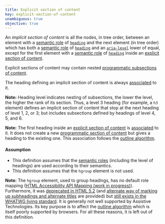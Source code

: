 ```yaml
---
title: Explicit section of content
key: explicit-section-of-content
unambiguous: true
objective: true
---
```


An _implicit section of content_ is all the nodes, in tree order, between an element with a [semantic role][] of [`heading`][heading] and the next element (in tree order) which has both a [semantic role][] of [`heading`][heading] and an [`aria-level`][aria-level] lower of equal, except for the first element with a [semantic role][] of [`heading`][heading] inside an [explicit section of content][].

Explicit sections of content may contain nested [programmatic subsections of content][programmatic section of content].

The heading defining an implicit section of content is always [associated][] to it.

**Note:** Heading level indicates nesting of subsections, the lower the level, the higher the rank of its section. Thus, a level 3 heading (for example, a `h3` element) defines an implicit section of content that stop at the next heading of level 1, 2, or 3; but includes subsections defined by headings of level 4, 5, and 6.

**Note:** The first heading inside an [explicit section of content][] is [associated][] to it. It does not create a new [programmatic section of content][] but gives a heading to the existing one. This association follows the [outline algorithm][].

#### Assumption

- This definition assumes that the [semantic roles][semantic role] (including the level of headings) are used according to their semantics.
- This definition assumes that the `hgroup` element is not used.

**Note:** The `hgroup` element, used to group headings, has no default role mapping ([HTML Accessibility API Mapping (work in progress)](https://www.w3.org/TR/html-aam-1.0/#details-id-48)). Furthermore, it was [deprecated in HTML 5.2](https://www.w3.org/TR/html52/dom.html#heading-content) (and [alternate way of marking up subheadings and alternate titles](https://www.w3.org/TR/html52/common-idioms-without-dedicated-elements.html#common-idioms-without-dedicated-elements) are provided) but [still exists in the WHATWG living standard](https://html.spec.whatwg.org/multipage/dom.html#heading-content). It is generally not well supported by Assistive Technologies. Its key purpose is to affect the [outline algorithm][] which is itself poorly supported by browsers. For all these reasons, it is left out of this definition.

[aria-level]: https://www.w3.org/TR/wai-aria-1.1/#aria-level 'The aria-level property'
[associated]: #heading-section-association 'Definition of association between headings and sections'
[explicit section of content]: #explicit-section-of-content 'Definition of explicit section of content'
[heading]: https://www.w3.org/TR/wai-aria-1.1/#heading 'The heading role'
[outline algorithm]: https://html.spec.whatwg.org/multipage/sections.html#outlines 'Definition of outline'
[programmatic section of content]: #programmatic-section-of-content 'Definition of programmatic section of content'
[semantic role]: #semantic-role 'Definition of semantic role'
